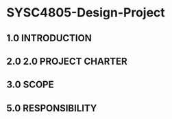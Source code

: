 # SYSC4805-Design-Project

## 1.0 INTRODUCTION

## 2.0 2.0 PROJECT CHARTER

## 3.0 SCOPE

## 5.0 RESPONSIBILITY